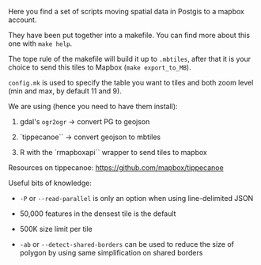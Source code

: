 Here you find a set of scripts moving spatial data in Postgis to a mapbox account. 

They have been put together into a makefile. You can find more about this one with `make help`. 

The tope rule of the makefile will build it up to `.mbtiles`, after that it is your choice to send this tiles to Mapbox (`make export_to_MB`). 

`config.mk` is used to specify the table you want to tiles and both zoom level (min and max, by default 11 and 9). 

We are using (hence you need to have them install):

1.  gdal's `ogr2ogr` -> convert PG to geojson

2.  `tippecanoe`` -> convert geojson to mbtiles 

3. R with the `rmapboxapi`` wrapper to send tiles to mapbox

Resources on tippecanoe: https://github.com/mapbox/tippecanoe

Useful bits of knowledge: 

- `-P` or `--read-parallel` is only an option when using line-delimited JSON

- 50,000 features in the densest tile is the default

- 500K size limit per tile

- `-ab` or `--detect-shared-borders` can be used to reduce the size of polygon by using same simplification on shared borders 